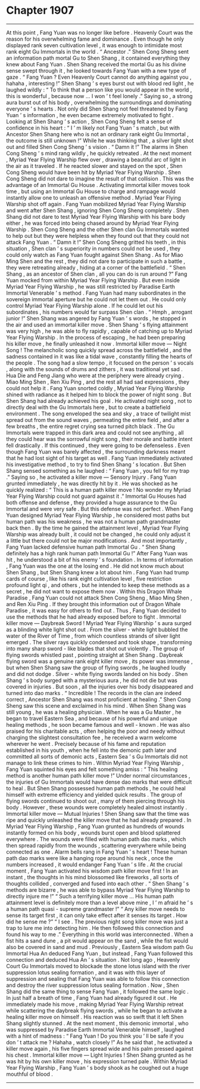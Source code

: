 
# Chapter 1907


---

At this point , Fang Yuan was no longer like before .
Heavenly Court was the reason for his overwhelming fame and dominance . Even though he only displayed rank seven cultivation level , it was enough to intimidate most rank eight Gu Immortals in the world .
“ Ancestor .” Shen Cong Sheng sent an information path mortal Gu to Shen Shang , it contained everything they knew about Fang Yuan .
Shen Shang received the mortal Gu as his divine sense swept through it , he looked towards Fang Yuan with a new type of gaze .
“ Fang Yuan ? Even Heavenly Court cannot do anything against you , hahaha , interesting !” Shen Shang ’ s eyes burst out with blood red light , he laughed wildly : “ To think that a person like you would appear in the world , this is wonderful , because now … I won ’ t feel lonely .”
Saying so , a strong aura burst out of his body , overwhelming the surroundings and dominating everyone ’ s hearts .
Not only did Shen Shang not feel threatened by Fang Yuan ’ s information , he even became extremely motivated to fight .
Looking at Shen Shang ’ s action , Shen Cong Sheng felt a sense of confidence in his heart : “ I ’ m likely not Fang Yuan ’ s match , but with Ancestor Shen Shang here who is not an ordinary rank eight Gu Immortal , the outcome is still unknown !”
While he was thinking that , a silver light shot out and filled Shen Cong Sheng ’ s vision .
“ Damn it !” The alarms in Shen Cong Sheng ’ s mind rang wildly , he quickly retreated .
At the next moment , Myriad Year Flying Warship flew over , drawing a beautiful arc of light in the air as it traveled .
If he reacted slower and stayed on the spot , Shen Cong Sheng would have been hit by Myriad Year Flying Warship .
Shen Cong Sheng did not dare to imagine the result of that collision .
This was the advantage of an Immortal Gu House .
Activating immortal killer moves took time , but using an Immortal Gu House to charge and rampage would instantly allow one to unleash an offensive method .
Myriad Year Flying Warship shot off again .
Fang Yuan mobilized Myriad Year Flying Warship and went after Shen Shang , ignoring Shen Cong Sheng completely .
Shen Shang did not dare to test Myriad Year Flying Warship with his bare body either , he was forced into being chased around by Myriad Year Flying Warship .
Shen Cong Sheng and the other Shen clan Gu Immortals wanted to help out but they were helpless when they found out that they could not attack Fang Yuan .
“ Damn it !” Shen Cong Sheng gritted his teeth , in this situation , Shen clan ’ s superiority in numbers could not be used , they could only watch as Fang Yuan fought against Shen Shang .
As for Miao Ming Shen and the rest , they did not dare to participate in such a battle , they were retreating already , hiding at a corner of the battlefield .
“ Shen Shang , as an ancestor of Shen clan , all you can do is run around ?” Fang Yuan mocked from within Myriad Year Flying Warship .
But even inside Myriad Year Flying Warship , he was still restricted by Paradise Earth Immortal Venerable ’ s method . Fang Yuan had many subordinates in the sovereign immortal aperture but he could not let them out .
He could only control Myriad Year Flying Warship alone .
If he could let out his subordinates , his numbers would far surpass Shen clan .
“ Hmph , arrogant junior !” Shen Shang was angered by Fang Yuan ’ s words , he stopped in the air and used an immortal killer move .
Shen Shang ’ s flying attainment was very high , he was able to fly rapidly , capable of catching up to Myriad Year Flying Warship .
In the process of escaping , he had been preparing his killer move , he finally unleashed it now .
Immortal killer move — Night Song !
The melancholic song quickly spread across the battlefield , and the sadness contained in it was like a tidal wave , constantly filling the hearts of the people .
The song had a slow tempo , it focused on the person ’ s vocals , along with the sounds of drums and zithers , it was traditional yet sad .
Hua Die and Feng Jiang who were at the periphery were already crying .
Miao Ming Shen , Ren Xiu Ping , and the rest all had sad expressions , they could not help it .
Fang Yuan snorted coldly , Myriad Year Flying Warship shined with radiance as it helped him to block the power of night song .
But Shen Shang had already achieved his goal .
He activated night song , not to directly deal with the Gu Immortals here , but to create a battlefield environment .
The song enveloped the sea and sky , a trace of twilight mist spread out from the sound waves , permeating the entire field , and after a few breaths , the entire regret crying sea turned pitch black .
The Gu Immortals were trapped in this dark area and could not see anything , all they could hear was the sorrowful night song , their morale and battle intent fell drastically . If this continued , they were going to be defenseless .
Even though Fang Yuan was barely affected , the surrounding darkness meant that he had lost sight of his target as well .
Fang Yuan immediately activated his investigative method , to try to find Shen Shang ’ s location .
But Shen Shang sensed something as he laughed : “ Fang Yuan , you fell for my trap .”
Saying so , he activated a killer move — Sensory Injury .
Fang Yuan grunted immediately , he was directly hit by it .
He was shocked as he quickly realized : “ This is a human path killer move ! No wonder my Myriad Year Flying Warship could not guard against it .”
Immortal Gu Houses had both offense and defense , they provided a huge assurance to the Gu Immortal and were very safe .
But this defense was not perfect .
When Fang Yuan designed Myriad Year Flying Warship , he considered most paths but human path was his weakness , he was not a human path grandmaster back then .
By the time he gained the attainment level , Myriad Year Flying Warship was already built , it could not be changed , he could only adjust it a little but there could not be major modifications .
And most importantly , Fang Yuan lacked defensive human path Immortal Gu .
“ Shen Shang definitely has a high rank human path Immortal Gu !” After Fang Yuan was hit , he understood a bit of his enemy ’ s foundation .
In terms of information , Fang Yuan was the one at the losing end .
He did not know much about Shen Shang , but Shen Shang knew a lot about him .
Fang Yuan had trump cards of course , like his rank eight cultivation level , five restriction profound light qi , and others , but he intended to keep these methods as a secret , he did not want to expose them now .
Within this Dragon Whale Paradise , Fang Yuan could not attack Shen Cong Sheng , Miao Ming Shen , and Ren Xiu Ping . If they brought this information out of Dragon Whale Paradise , it was easy for others to find out .
Thus , Fang Yuan decided to use the methods that he had already exposed before to fight .
Immortal killer move — Daybreak Sword !
Myriad Year Flying Warship ’ s aura surged as a blinding white light shot out .
From the silver - white light bubbled the water of the River of Time , from which countless strands of silver light emerged .
The silver rays quickly condensed and took shape , transforming into many sharp sword - like blades that shot out violently .
The group of flying swords whistled past , pointing straight at Shen Shang .
Daybreak flying sword was a genuine rank eight killer move , its power was immense , but when Shen Shang saw the group of flying swords , he laughed loudly and did not dodge .
Silver - white flying swords landed on his body .
Shen Shang ’ s body surged with a mysterious aura , he did not die but was covered in injuries .
But soon , all the injuries over his body disappeared and turned into dao marks .
“ Incredible ! The records in the clan are indeed correct , Ancestor Shen Shang was most proficient at healing .” Shen Cong Sheng saw this scene and exclaimed in his mind .
When Shen Shang was still young , he was a healing physician . When he was a Gu Master , he began to travel Eastern Sea , and because of his powerful and unique healing methods , he soon became famous and well - known . He was also praised for his charitable acts , often helping the poor and needy without charging the slightest consultation fee , he received a warm welcome wherever he went .
Precisely because of his fame and reputation established in his youth , when he fell into the demonic path later and committed all sorts of demonic acts , Eastern Sea ’ s Gu Immortals did not manage to link these crimes to him .
Within Myriad Year Flying Warship , Fang Yuan squinted his eyes and felt something amiss : “ This healing method is another human path killer move !”
Under normal circumstances , the injuries of Gu Immortals would have dense dao marks that were difficult to heal .
But Shen Shang possessed human path methods , he could heal himself with extreme efficiency and yielded quick results .
The group of flying swords continued to shoot out , many of them piercing through his body .
However , these wounds were completely healed almost instantly .
Immortal killer move — Mutual Injuries !
Shen Shang saw that the time was ripe and quickly unleashed the killer move that he had already prepared .
In Myriad Year Flying Warship , Fang Yuan grunted as hundreds of wounds instantly formed on his body , wounds burst open and blood splattered everywhere .
The wounds were filled with human path dao marks , which then spread rapidly from the wounds , scattering everywhere while being connected as one .
Alarm bells rang in Fang Yuan ’ s heart !
These human path dao marks were like a hanging rope around his neck , once the numbers increased , it would endanger Fang Yuan ’ s life .
At the crucial moment , Fang Yuan activated his wisdom path killer move first !
In an instant , the thoughts in his mind blossomed like fireworks , all sorts of thoughts collided , converged and fused into each other .
“ Shen Shang ’ s methods are bizarre , he was able to bypass Myriad Year Flying Warship to directly injure me !”
“ Such a terrifying killer move … His human path attainment level is definitely more than a level above mine , I ’ m afraid he ’ s a human path quasi - supreme grandmaster !”
“ Any killer move needs to sense its target first , it can only take effect after it senses its target . How did he sense me ?”
“ I see . The previous night song killer move was just a trap to lure me into detecting him . He then followed this connection and found his way to me .”
Everything in this world was interconnected .
When a fist hits a sand dune , a pit would appear on the sand , while the fist would also be covered in sand and mud .
Previously , Eastern Sea wisdom path Gu Immortal Hua An deduced Fang Yuan , but instead , Fang Yuan followed this connection and deduced Hua An ’ s situation .
Not long ago , Heavenly Court Gu Immortals moved to blockade the stone lotus island with the river suppression lotus sealing formation , and it was with this layer of suppression and sealing that Fang Yuan was able to follow this connection and destroy the river suppression lotus sealing formation .
Now , Shen Shang did the same thing to sense Fang Yuan , it followed the same logic .
In just half a breath of time , Fang Yuan had already figured it out .
He immediately made his move , making Myriad Year Flying Warship retreat while scattering the daybreak flying swords , while he began to activate a healing killer move on himself .
His reaction was so swift that it left Shen Shang slightly stunned .
At the next moment , this demonic immortal , who was suppressed by Paradise Earth Immortal Venerable himself , laughed with a hint of madness : “ Fang Yuan ! Do you think you ’ ll be safe if you don ’ t attack me ? Hahaha , watch closely !”
As he said that , he activated a killer move again , his five fingers spread wide and his palm pressed against his chest .
Immortal killer move — Light Injuries !
Shen Shang grunted as he was hit by his own killer move , his expression turned pale .
Within Myriad Year Flying Warship , Fang Yuan ’ s body shook as he coughed out a huge mouthful of blood .

---

